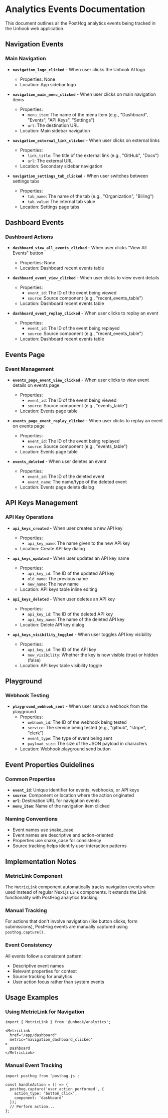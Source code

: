 # Analytics Events Documentation

This document outlines all the PostHog analytics events being tracked in the Unhook web application.

## Navigation Events

### Main Navigation
- **`navigation_logo_clicked`** - When user clicks the Unhook AI logo
  - Properties: None
  - Location: App sidebar logo

- **`navigation_main_menu_clicked`** - When user clicks on main navigation items
  - Properties:
    - `menu_item`: The name of the menu item (e.g., "Dashboard", "Events", "API Keys", "Settings")
    - `url`: The destination URL
  - Location: Main sidebar navigation

- **`navigation_external_link_clicked`** - When user clicks on external links
  - Properties:
    - `link_title`: The title of the external link (e.g., "GitHub", "Docs")
    - `url`: The external URL
  - Location: Secondary sidebar navigation

- **`navigation_settings_tab_clicked`** - When user switches between settings tabs
  - Properties:
    - `tab_name`: The name of the tab (e.g., "Organization", "Billing")
    - `tab_value`: The internal tab value
  - Location: Settings page tabs

## Dashboard Events

### Dashboard Actions
- **`dashboard_view_all_events_clicked`** - When user clicks "View All Events" button
  - Properties: None
  - Location: Dashboard recent events table

- **`dashboard_event_view_clicked`** - When user clicks to view event details
  - Properties:
    - `event_id`: The ID of the event being viewed
    - `source`: Source component (e.g., "recent_events_table")
  - Location: Dashboard recent events table

- **`dashboard_event_replay_clicked`** - When user clicks to replay an event
  - Properties:
    - `event_id`: The ID of the event being replayed
    - `source`: Source component (e.g., "recent_events_table")
  - Location: Dashboard recent events table

## Events Page

### Event Management
- **`events_page_event_view_clicked`** - When user clicks to view event details on events page
  - Properties:
    - `event_id`: The ID of the event being viewed
    - `source`: Source component (e.g., "events_table")
  - Location: Events page table

- **`events_page_event_replay_clicked`** - When user clicks to replay an event on events page
  - Properties:
    - `event_id`: The ID of the event being replayed
    - `source`: Source component (e.g., "events_table")
  - Location: Events page table

- **`events_deleted`** - When user deletes an event
  - Properties:
    - `event_id`: The ID of the deleted event
    - `event_name`: The name/type of the deleted event
  - Location: Events page delete dialog

## API Keys Management

### API Key Operations
- **`api_keys_created`** - When user creates a new API key
  - Properties:
    - `api_key_name`: The name given to the new API key
  - Location: Create API key dialog

- **`api_keys_updated`** - When user updates an API key name
  - Properties:
    - `api_key_id`: The ID of the updated API key
    - `old_name`: The previous name
    - `new_name`: The new name
  - Location: API keys table inline editing

- **`api_keys_deleted`** - When user deletes an API key
  - Properties:
    - `api_key_id`: The ID of the deleted API key
    - `api_key_name`: The name of the deleted API key
  - Location: Delete API key dialog

- **`api_keys_visibility_toggled`** - When user toggles API key visibility
  - Properties:
    - `api_key_id`: The ID of the API key
    - `new_visibility`: Whether the key is now visible (true) or hidden (false)
  - Location: API keys table visibility toggle

## Playground

### Webhook Testing
- **`playground_webhook_sent`** - When user sends a webhook from the playground
  - Properties:
    - `webhook_id`: The ID of the webhook being tested
    - `service`: The service being tested (e.g., "github", "stripe", "clerk")
    - `event_type`: The type of event being sent
    - `payload_size`: The size of the JSON payload in characters
  - Location: Webhook playground send button

## Event Properties Guidelines

### Common Properties
- **`event_id`**: Unique identifier for events, webhooks, or API keys
- **`source`**: Component or location where the action originated
- **`url`**: Destination URL for navigation events
- **`menu_item`**: Name of the navigation item clicked

### Naming Conventions
- Event names use snake_case
- Event names are descriptive and action-oriented
- Properties use snake_case for consistency
- Source tracking helps identify user interaction patterns

## Implementation Notes

### MetricLink Component
The `MetricLink` component automatically tracks navigation events when used instead of regular Next.js `Link` components. It extends the Link functionality with PostHog analytics tracking.

### Manual Tracking
For actions that don't involve navigation (like button clicks, form submissions), PostHog events are manually captured using `posthog.capture()`.

### Event Consistency
All events follow a consistent pattern:
- Descriptive event names
- Relevant properties for context
- Source tracking for analytics
- User action focus rather than system events

## Usage Examples

### Using MetricLink for Navigation
```tsx
import { MetricLink } from '@unhook/analytics';

<MetricLink
  href="/app/dashboard"
  metric="navigation_dashboard_clicked"
>
  Dashboard
</MetricLink>
```

### Manual Event Tracking
```tsx
import posthog from 'posthog-js';

const handleAction = () => {
  posthog.capture('user_action_performed', {
    action_type: 'button_click',
    component: 'dashboard'
  });
  // Perform action...
};
```
